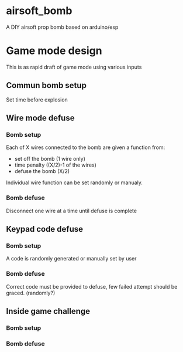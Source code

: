 # airsoft_bomb
A DIY airsoft prop bomb based on arduino/esp

# Game mode design

This is as rapid draft of game mode using various inputs

## Commun bomb setup
Set time before explosion

## Wire mode defuse
### Bomb setup
Each of X wires connected to the bomb are given a function from:
- set off the bomb (1 wire only)
- time penalty ((X/2)-1 of the wires)
- defuse the bomb (X/2)

Individual wire function can be set randomly or manualy.

### Bomb defuse
Disconnect one wire at a time until defuse is complete

## Keypad code defuse
### Bomb setup
A code is randomly generated or manually set by user
### Bomb defuse
Correct code must be provided to defuse, few failed attempt should be graced. (randomly?)

## Inside game challenge
### Bomb setup
### Bomb defuse
